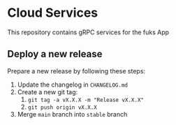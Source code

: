 # Cloud Services

This repository contains gRPC services for the fuks App

## Deploy a new release

Prepare a new release by following these steps:

1. Update the changelog in `CHANGELOG.md`
2. Create a new git tag:
    1. `git tag -a vX.X.X -m "Release vX.X.X"`
    2. `git push origin vX.X.X`
3. Merge `main` branch into `stable` branch
